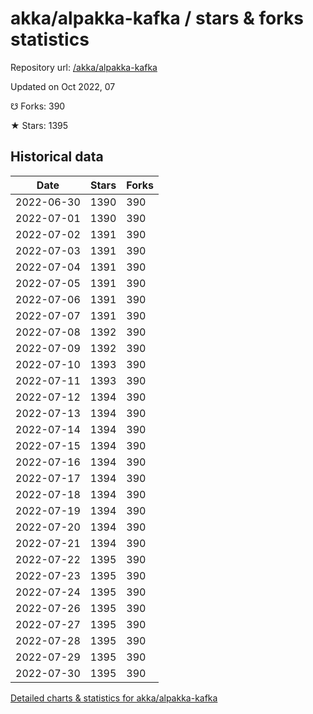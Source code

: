 # akka/alpakka-kafka / stars & forks statistics

Repository url: [/akka/alpakka-kafka](https://github.com/akka/alpakka-kafka)

Updated on Oct 2022, 07

☋ Forks: 390

★ Stars: 1395

## Historical data
| Date | Stars | Forks |
|------|-------|-------|
| 2022-06-30 | 1390 | 390 | 
| 2022-07-01 | 1390 | 390 | 
| 2022-07-02 | 1391 | 390 | 
| 2022-07-03 | 1391 | 390 | 
| 2022-07-04 | 1391 | 390 | 
| 2022-07-05 | 1391 | 390 | 
| 2022-07-06 | 1391 | 390 | 
| 2022-07-07 | 1391 | 390 | 
| 2022-07-08 | 1392 | 390 | 
| 2022-07-09 | 1392 | 390 | 
| 2022-07-10 | 1393 | 390 | 
| 2022-07-11 | 1393 | 390 | 
| 2022-07-12 | 1394 | 390 | 
| 2022-07-13 | 1394 | 390 | 
| 2022-07-14 | 1394 | 390 | 
| 2022-07-15 | 1394 | 390 | 
| 2022-07-16 | 1394 | 390 | 
| 2022-07-17 | 1394 | 390 | 
| 2022-07-18 | 1394 | 390 | 
| 2022-07-19 | 1394 | 390 | 
| 2022-07-20 | 1394 | 390 | 
| 2022-07-21 | 1394 | 390 | 
| 2022-07-22 | 1395 | 390 | 
| 2022-07-23 | 1395 | 390 | 
| 2022-07-24 | 1395 | 390 | 
| 2022-07-26 | 1395 | 390 | 
| 2022-07-27 | 1395 | 390 | 
| 2022-07-28 | 1395 | 390 | 
| 2022-07-29 | 1395 | 390 | 
| 2022-07-30 | 1395 | 390 | 


[Detailed charts & statistics for akka/alpakka-kafka](https://reviewgithub.com/rep/akka/alpakka-kafka)
